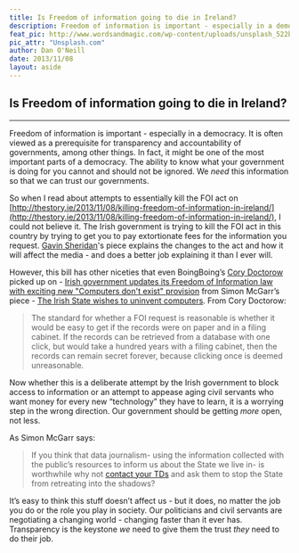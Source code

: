 ```yaml
---
title: Is Freedom of information going to die in Ireland?
description: Freedom of information is important - especially in a democracy.
feat_pic: http://www.wordsandmagic.com/wp-content/uploads/unsplash_522b53fb137bb_1-e1384267995619.jpg
pic_attr: "Unsplash.com"
author: Dan O'Neill
date: 2013/11/08
layout: aside
---
```


## Is Freedom of information going to die in Ireland?
***
Freedom of information is important - especially in a democracy. It is often viewed as a prerequisite for transparency and accountability of governments, among other things. In fact, it might be one of the most important parts of a democracy. The ability to know what your government is doing for you cannot and should not be ignored. We _need_ this information so that we can trust our governments.

So when I read about attempts to essentially kill the FOI act on [http://thestory.ie/2013/11/08/killing-freedom-of-information-in-ireland/](http://thestory.ie/2013/11/08/killing-freedom-of-information-in-ireland/), I could not believe it. The Irish government is trying to kill the FOI act in this country by trying to get you to pay extortionate fees for the information you request. [Gavin Sheridan](http://thestory.ie/author/gavinsblog/)'s piece explains the changes to the act and how it will affect the media - and does a better job explaining it than I ever will.

However, this bill has other niceties that even BoingBoing’s [Cory Doctorow](http://boingboing.net/author/cory_doctorow_1) picked up on - [Irish government updates its Freedom of Information law with exciting new "Computers don't exist" provision](http://boingboing.net/2013/08/14/irish-government-updates-its-f.html) from Simon McGarr’s piece - [The Irish State wishes to uninvent computers](http://www.mcgarrsolicitors.ie/2013/08/12/the-irish-state-wishes-to-uninvent-computers-with-new-foi-bill/). From Cory Doctorow:

> The standard for whether a FOI request is reasonable is whether it would be easy to get if the records were on paper and in a filing cabinet. If the records can be retrieved from a database with one click, but would take a hundred years with a filing cabinet, then the records can remain secret forever, because clicking once is deemed unreasonable.

Now whether this is a deliberate attempt by the Irish government to block access to information or an attempt to appease aging civil servants who want money for every new “technology” they have to learn, it is a worrying step in the wrong direction. Our government should be getting _more_ open, not less.

As Simon McGarr says:

> If you think that data journalism- using the information collected with the public’s resources to inform us about the State we live in- is worthwhile why not [contact your TDs](http://www.whoismytd.com/) and ask them to stop the State from retreating into the shadows?

It’s easy to think this stuff doesn’t affect us - but it does, no matter the job you do or the role you play in society. Our politicians and civil servants are negotiating a changing world - changing faster than it ever has. Transparency is the keystone _we_ need to give them the trust _they_ need to do their job.